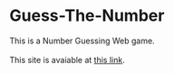 # Guess-The-Number
This is a Number Guessing Web game.
<br />
<br />
This site is avaiable at [this link](https://haniesolaty.github.io/HTML-Personal-Site/).
